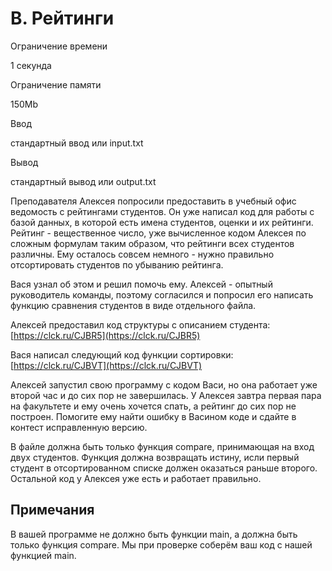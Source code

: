 B. Рейтинги
===========

Ограничение времени

1 секунда

Ограничение памяти

150Mb

Ввод

стандартный ввод или input.txt

Вывод

стандартный вывод или output.txt

Преподавателя Алексея попросили предоставить в учебный офис ведомость с рейтингами студентов. Он уже написал код для работы с базой данных, в которой есть имена студентов, оценки и их рейтинги. Рейтинг - вещественное число, уже вычисленное кодом Алексея по сложным формулам таким образом, что рейтинги всех студентов различны. Ему осталось совсем немного - нужно правильно отсортировать студентов по убыванию рейтинга.

Вася узнал об этом и решил помочь ему. Алексей - опытный руководитель команды, поэтому согласился и попросил его написать функцию сравнения студентов в виде отдельного файла.

Алексей предоставил код структуры с описанием студента: [https://clck.ru/CJBR5](https://clck.ru/CJBR5)

Вася написал следующий код функции сортировки: [https://clck.ru/CJBVT](https://clck.ru/CJBVT)

Алексей запустил свою программу с кодом Васи, но она работает уже второй час и до сих пор не завершилась. У Алексея завтра первая пара на факультете и ему очень хочется спать, а рейтинг до сих пор не построен. Помогите ему найти ошибку в Васином коде и сдайте в контест исправленную версию.

В файле должна быть только функция compare, принимающая на вход двух студентов. Функция должна возвращать истину, исли первый студент в отсортированном списке должен оказаться раньше второго. Остальной код у Алексея уже есть и работает правильно.

Примечания
----------

В вашей программе не должно быть функции main, а должна быть только функция compare. Мы при проверке соберём ваш код с нашей функцией main.